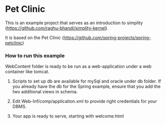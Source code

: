 
# Pet Clinic
This is an example project that serves as an introduction to simplity (https://github.com/raghu-bhandi/simplity-kernel). 

It is based on the Pet Clinic (https://github.com/spring-projects/spring-petclinic)

### How to run this example
WebContent folder is ready to be run as a web-application under a web container like tomcat. 

1. Scripts to set up db are available for mySql and oracle under db folder. If you already have the db for the Spring example, ensure that you add the two additional views in schema.
2. Edit Web-Inf/comp/applicaiton.xml to provide right credentials for your DBMS. 

3. Your app is ready to serve, starting with welcome.html


